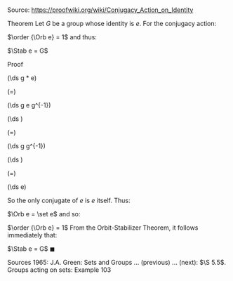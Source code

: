 # 

Source: https://proofwiki.org/wiki/Conjugacy_Action_on_Identity

Theorem
Let $G$ be a group whose identity is $e$.
For the conjugacy action:

$\order {\Orb e} = 1$
and thus:

$\Stab e = G$


Proof













\(\ds g * e\)

\(=\)







\(\ds g e g^{-1}\)




















\(\ds \)

\(=\)







\(\ds g g^{-1}\)




















\(\ds \)

\(=\)







\(\ds e\)










So the only conjugate of $e$ is $e$ itself.
Thus:

$\Orb e = \set e$
and so:

$\order {\Orb e} = 1$
From the Orbit-Stabilizer Theorem, it follows immediately that:

$\Stab e = G$
$\blacksquare$


Sources
1965: J.A. Green: Sets and Groups ... (previous) ... (next): $\S 5.5$. Groups acting on sets: Example $103$




